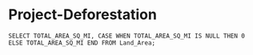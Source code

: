 # Project-Deforestation

``` SELECT TOTAL_AREA_SQ_MI, CASE WHEN TOTAL_AREA_SQ_MI IS NULL THEN 0 ELSE TOTAL_AREA_SQ_MI END FROM Land_Area; ```
